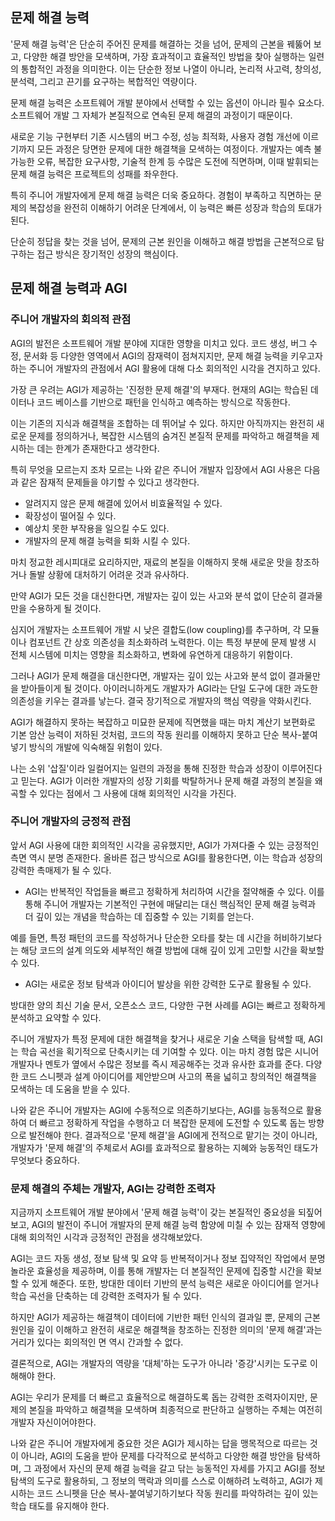 ## 문제 해결 능력

'문제 해결 능력'은 단순히 주어진 문제를 해결하는 것을 넘어, 문제의 근본을 꿰뚫어 보고, 다양한 해결 방안을 모색하며, 가장 효과적이고 효율적인 방법을 찾아 실행하는 일련의 통합적인 과정을 의미한다. 이는 단순한 정보 나열이 아니라, 논리적 사고력, 창의성, 분석력, 그리고 끈기를 요구하는 복합적인 역량이다.

문제 해결 능력은 소프트웨어 개발 분야에서 선택할 수 있는 옵션이 아니라 필수 요소다. 소프트웨어 개발 그 자체가 본질적으로 연속된 문제 해결의 과정이기 때문이다.

새로운 기능 구현부터 기존 시스템의 버그 수정, 성능 최적화, 사용자 경험 개선에 이르기까지 모든 과정은 당면한 문제에 대한 해결책을 모색하는 여정이다. 개발자는 예측 불가능한 오류, 복잡한 요구사항, 기술적 한계 등 수많은 도전에 직면하며, 이때 발휘되는 문제 해결 능력은 프로젝트의 성패를 좌우한다.

특히 주니어 개발자에게 문제 해결 능력은 더욱 중요하다. 경험이 부족하고 직면하는 문제의 복잡성을 완전히 이해하기 어려운 단계에서, 이 능력은 빠른 성장과 학습의 토대가 된다.

단순히 정답을 찾는 것을 넘어, 문제의 근본 원인을 이해하고 해결 방법을 근본적으로 탐구하는 접근 방식은 장기적인 성장의 핵심이다.

## 문제 해결 능력과 AGI

### 주니어 개발자의 회의적 관점

AGI의 발전은 소프트웨어 개발 분야에 지대한 영향을 미치고 있다. 코드 생성, 버그 수정, 문서화 등 다양한 영역에서 AGI의 잠재력이 점쳐지지만, 문제 해결 능력을 키우고자 하는 주니어 개발자의 관점에서 AGI 활용에 대해 다소 회의적인 시각을 견지하고 있다.

가장 큰 우려는 AGI가 제공하는 '진정한 문제 해결'의 부재다. 현재의 AGI는 학습된 데이터나 코드 베이스를 기반으로 패턴을 인식하고 예측하는 방식으로 작동한다.
  
이는 기존의 지식과 해결책을 조합하는 데 뛰어날 수 있다. 하지만 아직까지는 완전히 새로운 문제를 정의하거나, 복잡한 시스템의 숨겨진 본질적 문제를 파악하고 해결책을 제시하는 데는 한계가 존재한다고 생각한다.

특히 무엇을 모르는지 조차 모르는 나와 같은 주니어 개발자 입장에서 AGI 사용은 다음과 같은 잠재적 문제들을 야기할 수 있다고 생각한다.

- 알려지지 않은 문제 해결에 있어서 비효율적일 수 있다.
- 확장성이 떨어질 수 있다.
- 예상치 못한 부작용을 일으킬 수도 있다.
- 개발자의 문제 해결 능력을 퇴화 시킬 수 있다.

마치 정교한 레시피대로 요리하지만, 재료의 본질을 이해하지 못해 새로운 맛을 창조하거나 돌발 상황에 대처하기 어려운 것과 유사하다.

만약 AGI가 모든 것을 대신한다면, 개발자는 깊이 있는 사고와 분석 없이 단순히 결과물만을 수용하게 될 것이다.

심지어 개발자는 소프트웨어 개발 시 낮은 결합도(low coupling)를 추구하며, 각 모듈이나 컴포넌트 간 상호 의존성을 최소화하려 노력한다. 이는 특정 부분에 문제 발생 시 전체 시스템에 미치는 영향을 최소화하고, 변화에 유연하게 대응하기 위함이다.

그러나 AGI가 문제 해결을 대신한다면, 개발자는 깊이 있는 사고와 분석 없이 결과물만을 받아들이게 될 것이다. 아이러니하게도 개발자가 AGI라는 단일 도구에 대한 과도한 의존성을 키우는 결과를 낳는다. 결국 장기적으로 개발자의 핵심 역량을 약화시킨다.

AGI가 해결하지 못하는 복잡하고 미묘한 문제에 직면했을 때는 마치 계산기 보편화로 기본 암산 능력이 저하된 것처럼, 코드의 작동 원리를 이해하지 못하고 단순 복사-붙여넣기 방식의 개발에 익숙해질 위험이 있다.

나는 소위 '삽질'이라 일컬어지는 일련의 과정을 통해 진정한 학습과 성장이 이루어진다고 믿는다. AGI가 이러한 개발자의 성장 기회를 박탈하거나 문제 해결 과정의 본질을 왜곡할 수 있다는 점에서 그 사용에 대해 회의적인 시각을 가진다.

### 주니어 개발자의 긍정적 관점

앞서 AGI 사용에 대한 회의적인 시각을 공유했지만, AGI가 가져다줄 수 있는 긍정적인 측면 역시 분명 존재한다. 올바른 접근 방식으로 AGI를 활용한다면, 이는 학습과 성장의 강력한 촉매제가 될 수 있다.

- AGI는 반복적인 작업들을 빠르고 정확하게 처리하여 시간을 절약해줄 수 있다. 이를 통해 주니어 개발자는 기본적인 구현에 매달리는 대신 핵심적인 문제 해결 능력과 더 깊이 있는 개념을 학습하는 데 집중할 수 있는 기회를 얻는다.

예를 들면, 특정 패턴의 코드를 작성하거나 단순한 오타를 찾는 데 시간을 허비하기보다는 해당 코드의 설계 의도와 세부적인 해결 방법에 대해 깊이 있게 고민할 시간을 확보할 수 있다.

- AGI는 새로운 정보 탐색과 아이디어 발상을 위한 강력한 도구로 활용될 수 있다.

방대한 양의 최신 기술 문서, 오픈소스 코드, 다양한 구현 사례를 AGI는 빠르고 정확하게 분석하고 요약할 수 있다.

주니어 개발자가 특정 문제에 대한 해결책을 찾거나 새로운 기술 스택을 탐색할 때, AGI는 학습 곡선을 획기적으로 단축시키는 데 기여할 수 있다. 이는 마치 경험 많은 시니어 개발자나 멘토가 옆에서 수많은 정보를 즉시 제공해주는 것과 유사한 효과를 준다. 다양한 코드 스니펫과 설계 아이디어를 제안받으며 사고의 폭을 넓히고 창의적인 해결책을 모색하는 데 도움을 받을 수 있다.

나와 같은 주니어 개발자는 AGI에 수동적으로 의존하기보다는, AGI를 능동적으로 활용하여 더 빠르고 정확하게 작업을 수행하고 더 복잡한 문제에 도전할 수 있도록 돕는 방향으로 발전해야 한다. 결과적으로 '문제 해결'을 AGI에게 전적으로 맡기는 것이 아니라, 개발자가 '문제 해결'의 주체로서 AGI를 효과적으로 활용하는 지혜와 능동적인 태도가 무엇보다 중요하다.

### 문제 해결의 주체는 개발자, AGI는 강력한 조력자

지금까지 소프트웨어 개발 분야에서 '문제 해결 능력'이 갖는 본질적인 중요성을 되짚어보고, AGI의 발전이 주니어 개발자의 문제 해결 능력 함양에 미칠 수 있는 잠재적 영향에 대해 회의적인 시각과 긍정적인 관점을 생각해보았다.

AGI는 코드 자동 생성, 정보 탐색 및 요약 등 반복적이거나 정보 집약적인 작업에서 분명 놀라운 효율성을 제공하며, 이를 통해 개발자는 더 본질적인 문제에 집중할 시간을 확보할 수 있게 해준다. 또한, 방대한 데이터 기반의 분석 능력은 새로운 아이디어를 얻거나 학습 곡선을 단축하는 데 강력한 조력자가 될 수 있다.

하지만 AGI가 제공하는 해결책이 데이터에 기반한 패턴 인식의 결과일 뿐, 문제의 근본 원인을 깊이 이해하고 완전히 새로운 해결책을 창조하는 진정한 의미의 '문제 해결'과는 거리가 있다는 회의적인 면 역시 간과할 수 없다.

결론적으로, AGI는 개발자의 역량을 '대체'하는 도구가 아니라 '증강'시키는 도구로 이해해야 한다.

AGI는 우리가 문제를 더 빠르고 효율적으로 해결하도록 돕는 강력한 조력자이지만, 문제의 본질을 파악하고 해결책을 모색하며 최종적으로 판단하고 실행하는 주체는 여전히 개발자 자신이어야한다.

나와 같은 주니어 개발자에게 중요한 것은 AGI가 제시하는 답을 맹목적으로 따르는 것이 아니라, AGI의 도움을 받아 문제를 다각적으로 분석하고 다양한 해결 방안을 탐색하며, 그 과정에서 자신의 문제 해결 능력을 갈고 닦는 능동적인 자세를 가지고 AGI를 정보 탐색의 도구로 활용하되, 그 정보의 맥락과 의미를 스스로 이해하려 노력하고, AGI가 제시하는 코드 스니펫을 단순 복사-붙여넣기하기보다 작동 원리를 파악하려는 깊이 있는 학습 태도를 유지해야 한다.